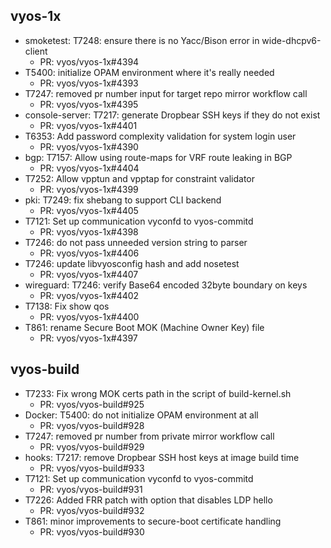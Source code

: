 ## vyos-1x
- smoketest: T7248: ensure there is no Yacc/Bison error in wide-dhcpv6-client
   - PR: vyos/vyos-1x#4394
- T5400: initialize OPAM environment where it's really needed
   - PR: vyos/vyos-1x#4393
- T7247: removed pr number input for target repo mirror workflow call
   - PR: vyos/vyos-1x#4395
- console-server: T7217: generate Dropbear SSH keys if they do not exist
   - PR: vyos/vyos-1x#4401
- T6353: Add password complexity validation for system login user
   - PR: vyos/vyos-1x#4390
- bgp: T7157: Allow using route-maps for VRF route leaking in BGP
   - PR: vyos/vyos-1x#4404
- T7252: Allow vpptun and vpptap for constraint validator
   - PR: vyos/vyos-1x#4399
- pki: T7249: fix shebang to support CLI backend
   - PR: vyos/vyos-1x#4405
- T7121: Set up communication vyconfd to vyos-commitd
   - PR: vyos/vyos-1x#4398
- T7246: do not pass unneeded version string to parser
   - PR: vyos/vyos-1x#4406
- T7246: update libvyosconfig hash and add nosetest
   - PR: vyos/vyos-1x#4407
- wireguard: T7246: verify Base64 encoded 32byte boundary on keys
   - PR: vyos/vyos-1x#4402
- T7138: Fix show qos
   - PR: vyos/vyos-1x#4400
- T861: rename Secure Boot MOK (Machine Owner Key) file
   - PR: vyos/vyos-1x#4397


## vyos-build
- T7233: Fix wrong MOK certs path in the script of build-kernel.sh
   - PR: vyos/vyos-build#925
- Docker: T5400: do not initialize OPAM environment at all
   - PR: vyos/vyos-build#928
- T7247: removed pr number from private mirror workflow call
   - PR: vyos/vyos-build#929
- hooks: T7217: remove Dropbear SSH host keys at image build time
   - PR: vyos/vyos-build#933
- T7121: Set up communication vyconfd to vyos-commitd
   - PR: vyos/vyos-build#931
- T7226: Added FRR patch with option that disables LDP hello
   - PR: vyos/vyos-build#932
- T861: minor improvements to secure-boot certificate handling
   - PR: vyos/vyos-build#930


